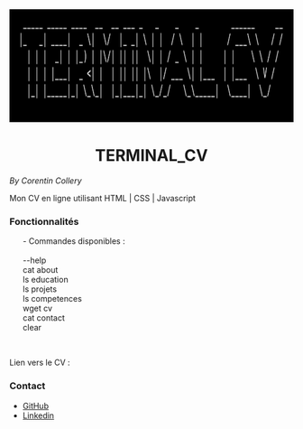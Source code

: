 <img src="assets/img/figlet.png" width="auto" height="200">

<h1 align="center"> TERMINAL_CV</h1>

_By Corentin Collery_

<p>Mon CV en ligne utilisant HTML | CSS | Javascript</p>

### Fonctionnalités

<ul>- Commandes disponibles :
<br>
<br>
    <li style="list-style-type: none;">--help</li>
    <li style="list-style-type: none;">cat about</li>
    <li style="list-style-type: none;">ls education</li>
    <li style="list-style-type: none;">ls projets</li>
    <li style="list-style-type: none;">ls competences</li>
    <li style="list-style-type: none;">wget cv</li>
    <li style="list-style-type: none;">cat contact</li>
    <li style="list-style-type: none;">clear</li>
</ul>   

<br>

Lien vers le CV : <a href="https://collerycorentin.github.io/TERMINAL_CV/"></a>

### Contact

<ul>
    <li><a href="https://github.com/ColleryCorentin">GitHub</a></li>
    <li><a href="https://www.linkedin.com/in/collerycorentin">Linkedin</a></li>
</ul>
